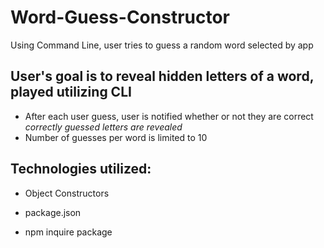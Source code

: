 # Word-Guess-Constructor
Using Command Line, user tries to guess a random word selected by app

## User's goal is to reveal hidden letters of a word, played utilizing CLI
- After each user guess, user is notified whether or not they are correct
_correctly guessed letters are revealed_
- Number of guesses per word is limited to 10

## Technologies utilized:
- Object Constructors

- package.json
- npm inquire package

